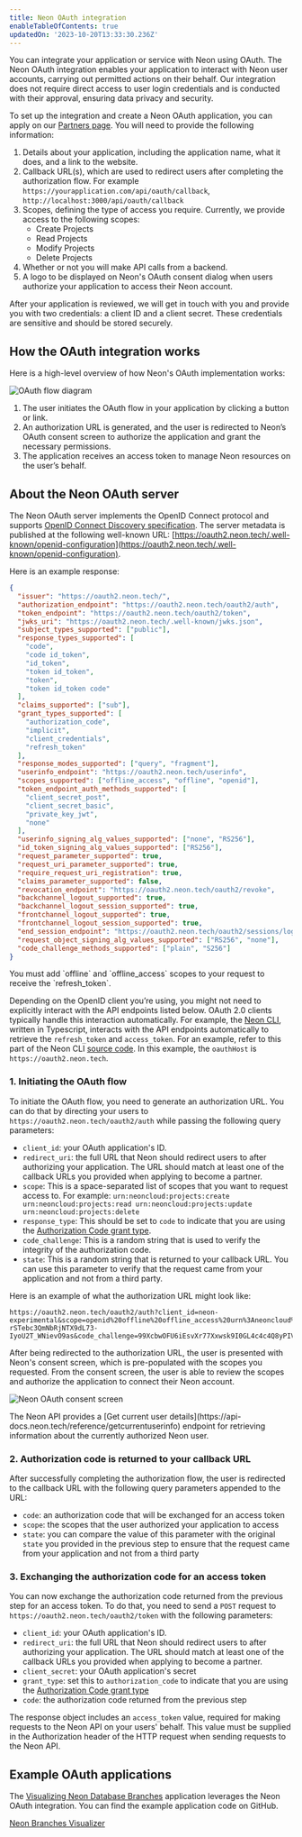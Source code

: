 ```yaml
---
title: Neon OAuth integration
enableTableOfContents: true
updatedOn: '2023-10-20T13:33:30.236Z'
---
```



You can integrate your application or service with Neon using OAuth. The Neon OAuth integration enables your application to interact with Neon user accounts, carrying out permitted actions on their behalf. Our integration does not require direct access to user login credentials and is conducted with their approval, ensuring data privacy and security.

To set up the integration and create a Neon OAuth application, you can apply on our [Partners page](https://neon.tech/partners). You will need to provide the following information:

1. Details about your application, including the application name, what it does, and a link to the website.
2. Callback URL(s), which are used to redirect users after completing the authorization flow. For example `https://yourapplication.com/api/oauth/callback`, `http://localhost:3000/api/oauth/callback`
3. Scopes, defining the type of access you require. Currently, we provide access to the following scopes:
   - Create Projects
   - Read Projects
   - Modify Projects
   - Delete Projects
4. Whether or not you will make API calls from a backend.
5. A logo to be displayed on Neon's OAuth consent dialog when users authorize your application to access their Neon account.

After your application is reviewed, we will get in touch with you and provide you with two credentials: a client ID and a client secret. These credentials are sensitive and should be stored securely.

## How the OAuth integration works

Here is a high-level overview of how Neon's OAuth implementation works:

![OAuth flow diagram](/docs/oauth/flow.png)

1. The user initiates the OAuth flow in your application by clicking a button or link.
2. An authorization URL is generated, and the user is redirected to Neon’s OAuth consent screen to authorize the application and grant the necessary permissions.
3. The application receives an access token to manage Neon resources on the user’s behalf.

## About the Neon OAuth server

The Neon OAuth server implements the OpenID Connect protocol and supports [OpenID Connect Discovery specification](https://openid.net/specs/openid-connect-discovery-1_0.html). The server metadata is published at the following well-known URL: [https://oauth2.neon.tech/.well-known/openid-configuration](https://oauth2.neon.tech/.well-known/openid-configuration).

Here is an example response:

```json
{
  "issuer": "https://oauth2.neon.tech/",
  "authorization_endpoint": "https://oauth2.neon.tech/oauth2/auth",
  "token_endpoint": "https://oauth2.neon.tech/oauth2/token",
  "jwks_uri": "https://oauth2.neon.tech/.well-known/jwks.json",
  "subject_types_supported": ["public"],
  "response_types_supported": [
    "code",
    "code id_token",
    "id_token",
    "token id_token",
    "token",
    "token id_token code"
  ],
  "claims_supported": ["sub"],
  "grant_types_supported": [
    "authorization_code",
    "implicit",
    "client_credentials",
    "refresh_token"
  ],
  "response_modes_supported": ["query", "fragment"],
  "userinfo_endpoint": "https://oauth2.neon.tech/userinfo",
  "scopes_supported": ["offline_access", "offline", "openid"],
  "token_endpoint_auth_methods_supported": [
    "client_secret_post",
    "client_secret_basic",
    "private_key_jwt",
    "none"
  ],
  "userinfo_signing_alg_values_supported": ["none", "RS256"],
  "id_token_signing_alg_values_supported": ["RS256"],
  "request_parameter_supported": true,
  "request_uri_parameter_supported": true,
  "require_request_uri_registration": true,
  "claims_parameter_supported": false,
  "revocation_endpoint": "https://oauth2.neon.tech/oauth2/revoke",
  "backchannel_logout_supported": true,
  "backchannel_logout_session_supported": true,
  "frontchannel_logout_supported": true,
  "frontchannel_logout_session_supported": true,
  "end_session_endpoint": "https://oauth2.neon.tech/oauth2/sessions/logout",
  "request_object_signing_alg_values_supported": ["RS256", "none"],
  "code_challenge_methods_supported": ["plain", "S256"]
}
```

<Admonition type="note">
You must add `offline` and `offline_access` scopes to your request to receive the `refresh_token`.
</Admonition>

Depending on the OpenID client you’re using, you might not need to explicitly interact with the API endpoints listed below. OAuth 2.0 clients typically handle this interaction automatically. For example, the [Neon CLI](https://neon.tech/docs/reference/neon-cli), written in Typescript, interacts with the API endpoints automatically to retrieve the `refresh_token` and `access_token`. For an example, refer to this part of the Neon CLI [source code](https://github.com/neondatabase/neonctl/blob/main/src/auth.ts#L54-L71). In this example, the `oauthHost` is `https://oauth2.neon.tech`.

### 1. Initiating the OAuth flow

To initiate the OAuth flow, you need to generate an authorization URL. You can do that by directing your users to `https://oauth2.neon.tech/oauth2/auth` while passing the following query parameters:

- `client_id`: your OAuth application's ID.
- `redirect_uri`: the full URL that Neon should redirect users to after authorizing your application. The URL should match at least one of the callback URLs you provided when applying to become a partner.
- `scope`: This is a space-separated list of scopes that you want to request access to. For example: `urn:neoncloud:projects:create urn:neoncloud:projects:read urn:neoncloud:projects:update urn:neoncloud:projects:delete`
- `response_type`: This should be set to `code` to indicate that you are using the [Authorization Code grant type](https://oauth.net/2/grant-types/authorization-code/).
- `code_challenge`: This is a random string that is used to verify the integrity of the authorization code.
- `state`: This is a random string that is returned to your callback URL. You can use this parameter to verify that the request came from your application and not from a third party.

Here is an example of what the authorization URL might look like:

```text
https://oauth2.neon.tech/oauth2/auth?client_id=neon-experimental&scope=openid%20offline%20offline_access%20urn%3Aneoncloud%3Aprojects%3Acreate%20urn%3Aneoncloud%3Aprojects%3Aread%20urn%3Aneoncloud%3Aprojects%3Aupdate%20urn%3Aneoncloud%3Aprojects%3Adelete&response_type=code&redirect_uri=http%3A%2F%2Flocalhost%3A3000%2Fapi%2Fauth%2Fcallback%2Fneon&grant_type=authorization_code&state=H58y-rSTebc3QmNbRjNTX9dL73-IyoU2T_WNievO9as&code_challenge=99XcbwOFU6iEsvXr77Xxwsk9I0GL4c4c4Q8yPIVrF_0&code_challenge_method=S256
```

After being redirected to the authorization URL, the user is presented with Neon's consent screen, which is pre-populated with the scopes you requested. From the consent screen, the user is able to review the scopes and authorize the application to connect their Neon account.

![Neon OAuth consent screen](/docs/oauth/consent.png)

<Admonition type="note">
The Neon API provides a [Get current user details](https://api-docs.neon.tech/reference/getcurrentuserinfo) endpoint for retrieving information about the currently authorized Neon user.
</Admonition>

### 2. Authorization code is returned to your callback URL

After successfully completing the authorization flow, the user is redirected to the callback URL with the following query parameters appended to the URL:

- `code`: an authorization code that will be exchanged for an access token
- `scope`: the scopes that the user authorized your application to access
- `state`: you can compare the value of this parameter with the original `state` you provided in the previous step to ensure that the request came from your application and not from a third party

### 3. Exchanging the authorization code for an access token

You can now exchange the authorization code returned from the previous step for an access token. To do that, you need to send a `POST` request to `https://oauth2.neon.tech/oauth2/token` with the following parameters:

- `client_id`: your OAuth application's ID.
- `redirect_uri`: the full URL that Neon should redirect users to after authorizing your application. The URL should match at least one of the callback URLs you provided when applying to become a partner.
- `client_secret`: your OAuth application's secret
- `grant_type`: set this to `authorization_code` to indicate that you are using the [Authorization Code grant type](https://oauth.net/2/grant-types/authorization-code/)
- `code`: the authorization code returned from the previous step

The response object includes an `access_token` value, required for making requests to the Neon API on your users' behalf. This value must be supplied in the Authorization header of the HTTP request when sending requests to the Neon API.

## Example OAuth applications

The [Visualizing Neon Database Branches](https://neon-experimental.vercel.app) application leverages the Neon OAuth integration. You can find the example application code on GitHub.

<DetailIconCards>
<a href="https://github.com/neondatabase/neon-branches-visualizer" description="A Neon branching visualizer app showcasing how to build an OAuth integration with Neon" icon="github">Neon Branches Visualizer</a>
</DetailIconCards>
